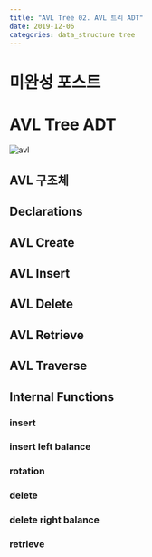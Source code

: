 ```yaml
---
title: "AVL Tree 02. AVL 트리 ADT"
date: 2019-12-06
categories: data_structure tree
---
```


# 미완성 포스트

# AVL Tree ADT

![avl](https://user-images.githubusercontent.com/26007107/70292746-50b1b680-1822-11ea-85d0-4c5c316838c2.PNG)

## AVL 구조체

<script src="https://gist.github.com/DetegiCE/f205e62c80ba5914eeb238d865afa594.js"></script>

## Declarations

<script src="https://gist.github.com/DetegiCE/53a6fdd60970e1fa0be2b4cb5f5ebed0.js"></script>

## AVL Create

<script src="https://gist.github.com/DetegiCE/ad6f724320dd470819ace6f5c64a9738.js"></script>

## AVL Insert

<script src="https://gist.github.com/DetegiCE/2465fc873b597d88a059e63ddd80e076.js"></script>

## AVL Delete

<script src="https://gist.github.com/DetegiCE/27d6df8b851e55ff3189b565f217d865.js"></script>

## AVL Retrieve

<script src="https://gist.github.com/DetegiCE/effa3b3895f755b66b0fca6ba4cb4293.js"></script>

## AVL Traverse

<script src="https://gist.github.com/DetegiCE/dff828c645a4d95231ccbd7fd8b8299a.js"></script>

## Internal Functions

### insert

<script src="https://gist.github.com/DetegiCE/1782510ee64a7a1b2cc8ee243f740aa9.js"></script>

### insert left balance

<script src="https://gist.github.com/DetegiCE/a2ac826de5d42aac780e1667198f785e.js"></script>

### rotation

<script src="https://gist.github.com/DetegiCE/7685a2c71ca4503320c2b180bb0fe375.js"></script>

### delete

<script src="https://gist.github.com/DetegiCE/128916884817338dd8c6e604975bd4a1.js"></script>

### delete right balance

<script src="https://gist.github.com/DetegiCE/0b8f80810c73cbc206cfdc329123cf60.js"></script>

### retrieve

<script src="https://gist.github.com/DetegiCE/9e4bab1d6f8a35e8290de20f882650f6.js"></script>


